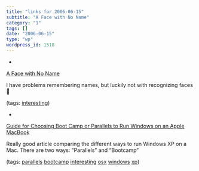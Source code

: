 ```yaml
---
title: "links for 2006-06-15"
subtitle: "A Face with No Name"
category: "1"
tags: []
date: "2006-06-15"
type: "wp"
wordpress_id: 1518
---
```

- 
[A Face with No Name](http://www.boston.com/yourlife/health/diseases/articles/2006/06/14/when_faces_have_no_name/)

I have problems remembering names, but luckily not with recognizing faces 🙂

(tags: [interesting](http://del.icio.us/pitosalas/interesting))

- 
[Guide for Choosing Boot Camp or Parallels to Run Windows on an Apple MacBook](http://www.notebookreview.com/default.asp?newsID=2990&article=Apple+Bootcamp+versus+Parallels)

Really good article comparing the different ways to run Windows XP on a Mac. There are two ways: “Parallels” and “Bootcamp”

(tags: [parallels](http://del.icio.us/pitosalas/parallels) [bootcamp](http://del.icio.us/pitosalas/bootcamp) [interesting](http://del.icio.us/pitosalas/interesting) [osx](http://del.icio.us/pitosalas/osx) [windows](http://del.icio.us/pitosalas/windows) [xp](http://del.icio.us/pitosalas/xp))